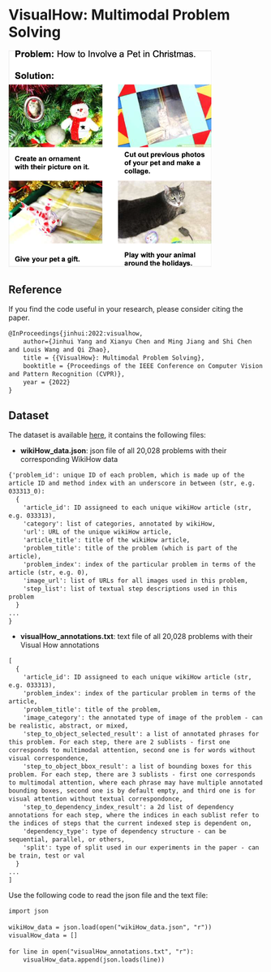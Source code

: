 # VisualHow: Multimodal Problem Solving

<p float="left">
  <img src="Fig1.png" width="400" />
</p>

Reference
------------------
If you find the code useful in your research, please consider citing the paper.
```text
@InProceedings{jinhui:2022:visualhow,
    author={Jinhui Yang and Xianyu Chen and Ming Jiang and Shi Chen and Louis Wang and Qi Zhao},
    title = {{VisualHow}: Multimodal Problem Solving},
    booktitle = {Proceedings of the IEEE Conference on Computer Vision and Pattern Recognition (CVPR)},
    year = {2022}
}
```

## Dataset
The dataset is available [here](https://drive.google.com/drive/folders/1yvXxQAbkU8x82lB618jiPEQQQ8sD_QG3?usp=sharing), it contains the following files:
	
* **wikiHow_data.json**: json file of all 20,028 problems with their corresponding WikiHow data

```
{'problem_id': unique ID of each problem, which is made up of the article ID and method index with an underscore in between (str, e.g. 033313_0):
  {
    'article_id': ID assigneed to each unique wikiHow article (str, e.g. 033313),
    'category': list of categories, annotated by wikiHow,
    'url': URL of the unique wikiHow article,
    'article_title': title of the wikiHow article,
    'problem_title': title of the problem (which is part of the article),
    'problem_index': index of the particular problem in terms of the article (str, e.g. 0),
    'image_url': list of URLs for all images used in this problem,
    'step_list': list of textual step descriptions used in this problem
  }
...
}
```

* **visualHow_annotations.txt**: text file of all 20,028 problems with their Visual How annotations

```
[
  {
    'article_id': ID assigneed to each unique wikiHow article (str, e.g. 033313),
    'problem_index': index of the particular problem in terms of the article,
    'problem_title': title of the problem,
    'image_category': the annotated type of image of the problem - can be realistic, abstract, or mixed,
    'step_to_object_selected_result': a list of annotated phrases for this problem. For each step, there are 2 sublists - first one corresponds to multimodal attention, second one is for words without visual correspondence,
    'step_to_object_bbox_result': a list of bounding boxes for this problem. For each step, there are 3 sublists - first one corresponds to multimodal attention, where each phrase may have multiple annotated bounding boxes, second one is by default empty, and third one is for visual attention without textual correspondonce,
    'step_to_dependency_index_result': a 2d list of dependency annotations for each step, where the indices in each sublist refer to the indices of steps that the current indexed step is dependent on,
    'dependency_type': type of dependency structure - can be sequential, parallel, or others,
    'split': type of split used in our experiments in the paper - can be train, test or val
  }
...
]
```
Use the following code to read the json file and the text file:

```pythom
import json

wikiHow_data = json.load(open("wikiHow_data.json", "r"))
visualHow_data = []

for line in open("visualHow_annotations.txt", "r"):
    visualHow_data.append(json.loads(line))
```

